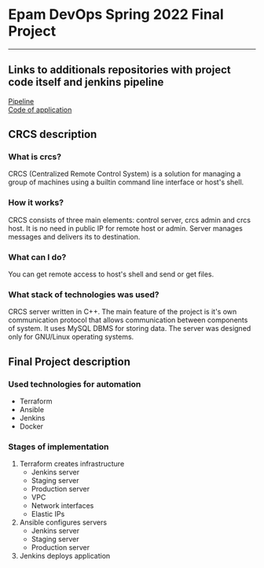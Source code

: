 # Epam DevOps Spring 2022 Final Project
***
<h2>Links to additionals repositories with project code itself and jenkins pipeline</h2>
<a href="https://github.com/Kaseki1/final-project-pipeline">Pipeline</a><br>
<a href="https://github.com/Kaseki1/crcs">Code of application</a><br>
<h2>CRCS description</h2>
<h3>What is crcs?</h3>
CRCS (Centralized Remote Control System) is a solution for managing a group of machines using a builtin command line interface or host's shell.
<h3>How it works?</h3>
CRCS consists of three main elements: control server, crcs admin and crcs host. It is no need in public IP for remote host or admin. Server manages messages and delivers its to destination.
<h3>What can I do?</h3>
You can get remote access to host's shell and send or get files.
<h3>What stack of technologies was used?</h3>
CRCS server written in C++. The main feature of the project is it's own communication protocol that allows communication between components of system.
It uses MySQL DBMS for storing data. The server was designed only for GNU/Linux operating systems.
<h2>Final Project description</h2>
<h3>Used technologies for automation</h3>
<ul>
    <li>Terraform</li>
    <li>Ansible</li>
    <li>Jenkins</li>
    <li>Docker</li>
</ul>
<h3>Stages of implementation</h3>
<ol>
    <li>Terraform creates infrastructure
        <ul>
            <li>Jenkins server</li>
            <li>Staging server</li>
            <li>Production server</li>
            <li>VPC</li>
            <li>Network interfaces</li>
            <li>Elastic IPs</li>
        </ul>
    </li>
    <li>Ansible configures servers
        <ul>
            <li>Jenkins server</li>
            <li>Staging server</li>
            <li>Production server</li>
        </ul>
    </li>
    <li>Jenkins deploys application</li>
</ol>
